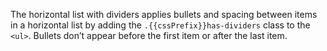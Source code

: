 The horizontal list with dividers applies bullets and spacing between items in a
horizontal list by adding the `.{{cssPrefix}}has-dividers` class to the `<ul>`. Bullets don’t appear before the first item or after the last
item.
